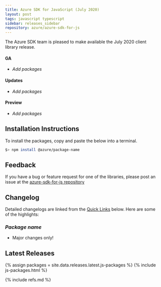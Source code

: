 ```yaml
---
title: Azure SDK for JavaScript (July 2020)
layout: post
tags: javascript typescript
sidebar: releases_sidebar
repository: azure/azure-sdk-for-js
---
```


The Azure SDK team is pleased to make available the July 2020 client library release.

#### GA

- _Add packages_

#### Updates

- _Add packages_

#### Preview

- _Add packages_

## Installation Instructions

To install the packages, copy and paste the below into a terminal.

```bash
$> npm install @azure/package-name
```

## Feedback

If you have a bug or feature request for one of the libraries, please post an issue at the [azure-sdk-for-js repository](https://github.com/azure/azure-sdk-for-js/issues)

## Changelog

Detailed changelogs are linked from the [Quick Links](#quick-links) below. Here are some of the highlights:

### _Package name_

- Major changes only!

## Latest Releases

{% assign packages = site.data.releases.latest.js-packages %}
{% include js-packages.html %}

{% include refs.md %}
